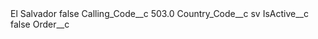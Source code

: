 <?xml version="1.0" encoding="UTF-8"?>
<CustomMetadata xmlns="http://soap.sforce.com/2006/04/metadata" xmlns:xsi="http://www.w3.org/2001/XMLSchema-instance" xmlns:xsd="http://www.w3.org/2001/XMLSchema">
    <label>El Salvador</label>
    <protected>false</protected>
    <values>
        <field>Calling_Code__c</field>
        <value xsi:type="xsd:double">503.0</value>
    </values>
    <values>
        <field>Country_Code__c</field>
        <value xsi:type="xsd:string">sv</value>
    </values>
    <values>
        <field>IsActive__c</field>
        <value xsi:type="xsd:boolean">false</value>
    </values>
    <values>
        <field>Order__c</field>
        <value xsi:nil="true"/>
    </values>
</CustomMetadata>
